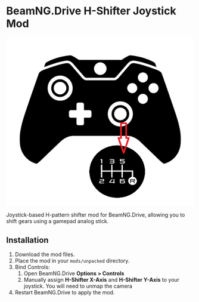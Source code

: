 # BeamNG.Drive H-Shifter Joystick Mod 

![hshifter.png](hshifter.png)

Joystick-based H-pattern shifter mod for BeamNG.Drive, allowing you to shift gears using a gamepad analog stick.

## Installation

1. Download the mod files.
2. Place the mod in your `mods/unpacked` directory.
3. Bind Controls:
   1. Open BeamNG.Drive **Options > Controls**
   2. Manually assign **H-Shifter X-Axis** and **H-Shifter Y-Axis** to your joystick. You will need to unmap the camera
4. Restart BeamNG.Drive to apply the mod.